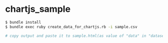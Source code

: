 # chartjs_sample

```bash
$ bundle install
$ bundle exec ruby create_data_for_chartjs.rb -i sample.csv

# copy output and paste it to sample.html(as value of "data" in "dataset")
```

